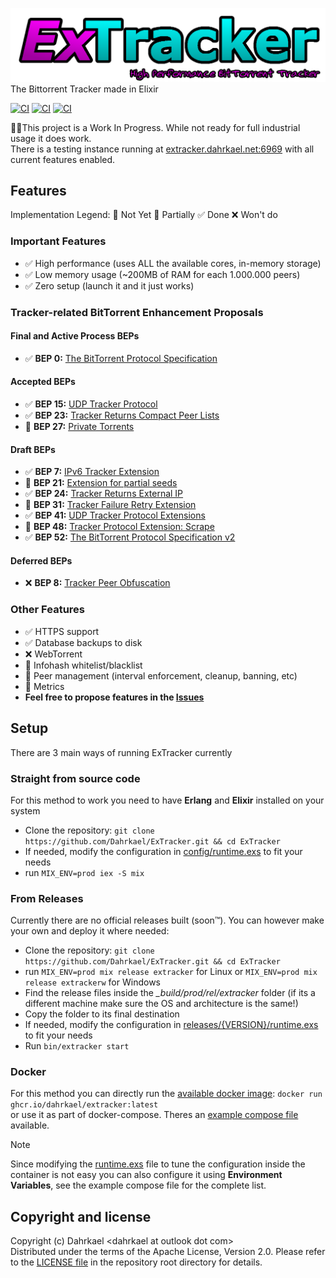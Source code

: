![ExTracker](.github/extracker-logo.png)
The Bittorrent Tracker made in Elixir

[![CI](https://github.com/Dahrkael/ExTracker/actions/workflows/build-on-push.yml/badge.svg)](https://github.com/Dahrkael/ExTracker/actions/workflows/build-on-push.yml)
[![CI](https://github.com/Dahrkael/ExTracker/actions/workflows/test-on-push.yml/badge.svg)](https://github.com/Dahrkael/ExTracker/actions/workflows/test-on-push.yml)
[![CI](https://github.com/Dahrkael/ExTracker/actions/workflows/docker-release.yml/badge.svg)](https://github.com/Dahrkael/ExTracker/actions/workflows/docker-release.yml)

👷‍♂️This project is a Work In Progress. While not ready for full industrial usage it does work.  
There is a testing instance running at [extracker.dahrkael.net:6969](http://extracker.dahrkael.net:6969/about) with all current features enabled.

## Features
Implementation Legend: 
🔲 Not Yet 🔰 Partially ✅ Done ❌ Won't do

### Important Features
- ✅ High performance (uses ALL the available cores, in-memory storage)
- ✅ Low memory usage (~200MB of RAM for each 1.000.000 peers)
- ✅ Zero setup (launch it and it just works)

### Tracker-related BitTorrent Enhancement Proposals

#### Final and Active Process BEPs
- ✅ **BEP 0:** [The BitTorrent Protocol Specification](https://www.bittorrent.org/beps/bep_0003.html)
#### Accepted BEPs
- ✅ **BEP 15:** [UDP Tracker Protocol](https://www.bittorrent.org/beps/bep_0015.html)
- ✅ **BEP 23:** [Tracker Returns Compact Peer Lists](https://www.bittorrent.org/beps/bep_0023.html)
- 🔲 **BEP 27:** [Private Torrents](https://www.bittorrent.org/beps/bep_0027.html)
#### Draft BEPs
- ✅ **BEP 7:** [IPv6 Tracker Extension](https://www.bittorrent.org/beps/bep_0007.html)
- 🔲 **BEP 21:** [Extension for partial seeds](https://www.bittorrent.org/beps/bep_0021.html)
- ✅ **BEP 24:** [Tracker Returns External IP](https://www.bittorrent.org/beps/bep_0024.html)
- 🔲 **BEP 31:** [Tracker Failure Retry Extension](https://www.bittorrent.org/beps/bep_0031.html)
- ✅ **BEP 41:** [UDP Tracker Protocol Extensions](https://www.bittorrent.org/beps/bep_0041.html)
- 🔰 **BEP 48:** [Tracker Protocol Extension: Scrape](https://www.bittorrent.org/beps/bep_0048.html)
- ✅ **BEP 52:** [The BitTorrent Protocol Specification v2](https://www.bittorrent.org/beps/bep_0052.html)
#### Deferred BEPs
- ❌ **BEP 8:** [Tracker Peer Obfuscation](https://www.bittorrent.org/beps/bep_0008.html)

### Other Features
- ✅ HTTPS support
- ✅ Database backups to disk
- ❌ WebTorrent
- 🔲 Infohash whitelist/blacklist
- 🔰 Peer management (interval enforcement, cleanup, banning, etc)
- 🔰 Metrics
- **Feel free to propose features in the [Issues](https://github.com/Dahrkael/ExTracker/issues)**

## Setup
There are 3 main ways of running ExTracker currently

### Straight from source code
For this method to work you need to have **Erlang** and **Elixir** installed on your system
- Clone the repository: `git clone https://github.com/Dahrkael/ExTracker.git && cd ExTracker`
- If needed, modify the configuration in [config/runtime.exs](https://github.com/Dahrkael/ExTracker/blob/master/config/runtime.exs) to fit your needs
- run `MIX_ENV=prod iex -S mix`

### From Releases
Currently there are no official releases built (soon™️). You can however make your own and deploy it where needed:
- Clone the repository: `git clone https://github.com/Dahrkael/ExTracker.git && cd ExTracker`
- run `MIX_ENV=prod mix release extracker` for Linux or `MIX_ENV=prod mix release extrackerw` for Windows
- Find the release files inside the *_build/prod/rel/extracker* folder (if its a different machine make sure the OS and architecture is the same!)
- Copy the folder to its final destination
- If needed, modify the configuration in [releases/{VERSION}/runtime.exs](https://github.com/Dahrkael/ExTracker/blob/master/config/runtime.exs) to fit your needs
- Run `bin/extracker start`

### Docker
For this method you can directly run the [available docker image](https://github.com/Dahrkael/ExTracker/pkgs/container/extracker/422008654?tag=latest): `docker run ghcr.io/dahrkael/extracker:latest`  
or use it as part of docker-compose. Theres an [example compose file](https://github.com/Dahrkael/ExTracker/blob/master/docker-compose.yml) available.

> [!NOTE]
> Since modifying the [runtime.exs](https://github.com/Dahrkael/ExTracker/blob/master/config/runtime.exs) file to tune the configuration inside the container is not easy you can also configure it using **Environment Variables**, see the example compose file for the complete list.

## Copyright and license

Copyright (c) Dahrkael \<dahrkael at outlook dot com\>  
Distributed under the terms of the Apache License, Version 2.0. Please refer to the [LICENSE file](https://github.com/Dahrkael/ExTracker/blob/master/LICENSE) in the repository root directory for details.
